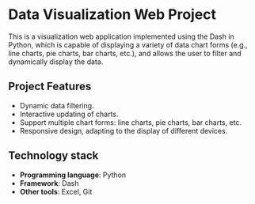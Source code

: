 # Data Visualization Web Project

This is a visualization web application implemented using the Dash in Python, which is capable of displaying a variety of data chart forms (e.g., line charts, pie charts, bar charts, etc.), and allows the user to filter and dynamically display the data.

## Project Features

- Dynamic data filtering.
- Interactive updating of charts.
- Support multiple chart forms: line charts, pie charts, bar charts, etc.
- Responsive design, adapting to the display of different devices.

## Technology stack

- **Programming language**: Python
- **Framework**: Dash
- **Other tools**: Excel, Git
